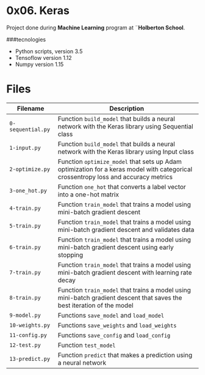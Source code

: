 0x06. Keras
=========

Project done during **Machine Learning** program at ¨**Holberton School**.

###tecnologies
* Python scripts, version 3.5
* Tensoflow version 1.12
* Numpy version 1.15
  
# Files
| Filename | Description |
| -------- | ----------- |
| `0-sequential.py` | Function `build_model` that builds a neural network with the Keras library using Sequential class |
| `1-input.py` | Function `build_model` that builds a neural network with the Keras library using Input class |
| `2-optimize.py` | Function `optimize_model` that sets up Adam optimization for a keras model with categorical crossentropy loss and accuracy metrics |
| `3-one_hot.py` | Function `one_hot` that converts a label vector into a one-hot matrix |
| `4-train.py` | Function `train_model` that trains a model using mini-batch gradient descent |
| `5-train.py` | Function `train_model` that trains a model using mini-batch gradient descent and validates data |
| `6-train.py` | Function `train_model` that trains a model using mini-batch gradient descent using early stopping |
| `7-train.py` | Function `train_model` that trains a model using mini-batch gradient descent with learning rate decay |
| `8-train.py` | Function `train_model` that trains a model using mini-batch gradient descent that saves the best iteration of the model |
| `9-model.py` | Functions `save_model` and `load_model` |
| `10-weights.py` | Functions `save_weights` and `load_weights` |
| `11-config.py` | Functions `save_config` and `load_config` |
| `12-test.py` | Function `test_model` |
| `13-predict.py` | Function `predict` that makes a prediction using a neural network |
